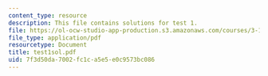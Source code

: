 ```yaml
---
content_type: resource
description: This file contains solutions for test 1.
file: https://ol-ocw-studio-app-production.s3.amazonaws.com/courses/3-185-transport-phenomena-in-materials-engineering-fall-2003/7f3d50da7002fc1ca5e5e0c9573bc086_test1sol.pdf
file_type: application/pdf
resourcetype: Document
title: test1sol.pdf
uid: 7f3d50da-7002-fc1c-a5e5-e0c9573bc086
---
```

